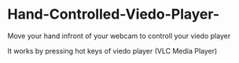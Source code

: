 # Hand-Controlled-Viedo-Player-


Move your hand infront of your webcam to controll your viedo player

It works by pressing hot keys of viedo player (VLC Media Player)
